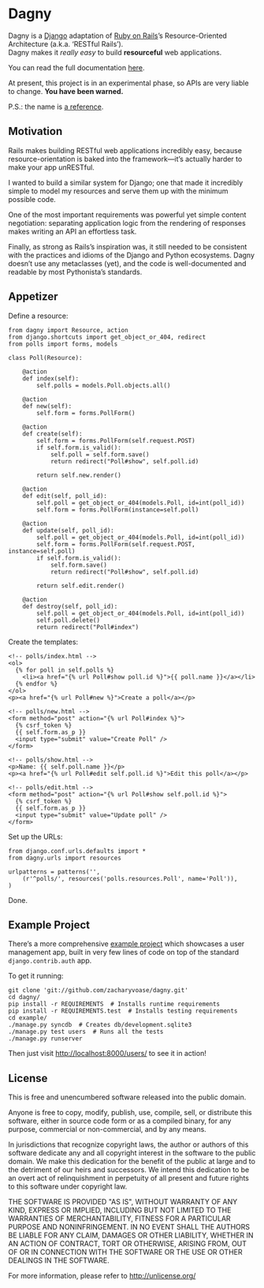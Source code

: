# Dagny

Dagny is a [Django][] adaptation of [Ruby on Rails][]’s Resource-Oriented
Architecture (a.k.a. ‘RESTful Rails’).  
Dagny makes it *really easy* to build **resourceful** web applications.

  [django]: http://djangoproject.com/
  [ruby on rails]: http://rubyonrails.org/

You can read the full documentation [here](http://zacharyvoase.github.com/dagny/).

At present, this project is in an experimental phase, so APIs are very liable to
change. **You have been warned.**

P.S.: the name is [a reference][dagny taggart].

  [dagny taggart]: http://en.wikipedia.org/wiki/List_of_characters_in_Atlas_Shrugged#Dagny_Taggart


## Motivation

Rails makes building RESTful web applications incredibly easy, because
resource-orientation is baked into the framework—it’s actually harder to make
your app *un*RESTful.

I wanted to build a similar system for Django; one that made it incredibly
simple to model my resources and serve them up with the minimum possible code.

One of the most important requirements was powerful yet simple content
negotiation: separating application logic from the rendering of responses makes
writing an API an effortless task.

Finally, as strong as Rails’s inspiration was, it still needed to be consistent
with the practices and idioms of the Django and Python ecosystems. Dagny doesn’t
use any metaclasses (yet), and the code is well-documented and readable by most
Pythonista’s standards.


## Appetizer

Define a resource:

    from dagny import Resource, action
    from django.shortcuts import get_object_or_404, redirect
    from polls import forms, models
    
    class Poll(Resource):
        
        @action
        def index(self):
            self.polls = models.Poll.objects.all()
        
        @action
        def new(self):
            self.form = forms.PollForm()
        
        @action
        def create(self):
            self.form = forms.PollForm(self.request.POST)
            if self.form.is_valid():
                self.poll = self.form.save()
                return redirect("Poll#show", self.poll.id)
            
            return self.new.render()
        
        @action
        def edit(self, poll_id):
            self.poll = get_object_or_404(models.Poll, id=int(poll_id))
            self.form = forms.PollForm(instance=self.poll)
        
        @action
        def update(self, poll_id):
            self.poll = get_object_or_404(models.Poll, id=int(poll_id))
            self.form = forms.PollForm(self.request.POST, instance=self.poll)
            if self.form.is_valid():
                self.form.save()
                return redirect("Poll#show", self.poll.id)
            
            return self.edit.render()
        
        @action
        def destroy(self, poll_id):
            self.poll = get_object_or_404(models.Poll, id=int(poll_id))
            self.poll.delete()
            return redirect("Poll#index")

Create the templates:

    <!-- polls/index.html -->
    <ol>
      {% for poll in self.polls %}
        <li><a href="{% url Poll#show poll.id %}">{{ poll.name }}</a></li>
      {% endfor %}
    </ol>
    <p><a href="{% url Poll#new %}">Create a poll</a></p>
    
    <!-- polls/new.html -->
    <form method="post" action="{% url Poll#index %}">
      {% csrf_token %}
      {{ self.form.as_p }}
      <input type="submit" value="Create Poll" />
    </form>
    
    <!-- polls/show.html -->
    <p>Name: {{ self.poll.name }}</p>
    <p><a href="{% url Poll#edit self.poll.id %}">Edit this poll</a></p>
    
    <!-- polls/edit.html -->
    <form method="post" action="{% url Poll#show self.poll.id %}">
      {% csrf_token %}
      {{ self.form.as_p }}
      <input type="submit" value="Update poll" />
    </form>

Set up the URLs:

    from django.conf.urls.defaults import *
    from dagny.urls import resources
    
    urlpatterns = patterns('',
        (r'^polls/', resources('polls.resources.Poll', name='Poll')),
    )

Done.


## Example Project

There’s a more comprehensive [example project][] which showcases a user
management app, built in very few lines of code on top of the standard
`django.contrib.auth` app.

  [example project]: http://github.com/zacharyvoase/dagny/tree/master/example/

To get it running:

    git clone 'git://github.com/zacharyvoase/dagny.git'
    cd dagny/
    pip install -r REQUIREMENTS  # Installs runtime requirements
    pip install -r REQUIREMENTS.test  # Installs testing requirements
    cd example/
    ./manage.py syncdb  # Creates db/development.sqlite3
    ./manage.py test users  # Runs all the tests
    ./manage.py runserver

Then just visit <http://localhost:8000/users/> to see it in action!


## License

This is free and unencumbered software released into the public domain.

Anyone is free to copy, modify, publish, use, compile, sell, or distribute this
software, either in source code form or as a compiled binary, for any purpose,
commercial or non-commercial, and by any means.

In jurisdictions that recognize copyright laws, the author or authors of this
software dedicate any and all copyright interest in the software to the public
domain. We make this dedication for the benefit of the public at large and to
the detriment of our heirs and successors. We intend this dedication to be an
overt act of relinquishment in perpetuity of all present and future rights to
this software under copyright law.

THE SOFTWARE IS PROVIDED "AS IS", WITHOUT WARRANTY OF ANY KIND, EXPRESS OR
IMPLIED, INCLUDING BUT NOT LIMITED TO THE WARRANTIES OF MERCHANTABILITY, FITNESS
FOR A PARTICULAR PURPOSE AND NONINFRINGEMENT. IN NO EVENT SHALL THE AUTHORS BE
LIABLE FOR ANY CLAIM, DAMAGES OR OTHER LIABILITY, WHETHER IN AN ACTION OF
CONTRACT, TORT OR OTHERWISE, ARISING FROM, OUT OF OR IN CONNECTION WITH THE
SOFTWARE OR THE USE OR OTHER DEALINGS IN THE SOFTWARE.

For more information, please refer to <http://unlicense.org/>
